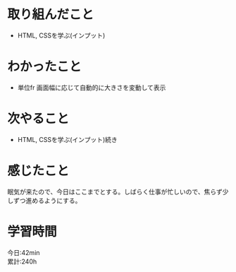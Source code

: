 # 取り組んだこと       
- HTML, CSSを学ぶ(インプット)
# わかったこと
- 単位fr 画面幅に応じて自動的に大きさを変動して表示
# 次やること
- HTML, CSSを学ぶ(インプット)続き
# 感じたこと
眠気が来たので、今日はここまでとする。しばらく仕事が忙しいので、焦らず少しずつ進めるようにする。
# 学習時間  
今日:42min  
累計:240h
